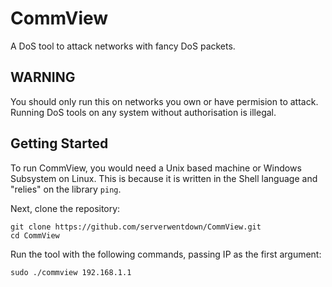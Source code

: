 
# CommView

A DoS tool to attack networks with fancy DoS packets. 

## WARNING

You should only run this on networks you own or have permision to attack. Running DoS tools on any system without authorisation is illegal. 

## Getting Started

To run CommView, you would need a Unix based machine or Windows Subsystem on Linux. This is because it is written in the Shell language and "relies" on the library `ping`. 

Next, clone the repository:

```
git clone https://github.com/serverwentdown/CommView.git
cd CommView
```

Run the tool with the following commands, passing IP as the first argument:

```
sudo ./commview 192.168.1.1
```
